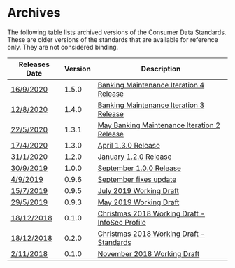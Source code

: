 # Archives

The following table lists archived versions of the Consumer Data Standards.  These are older versions of the standards that are available for reference only.  They are not considered binding.

|Releases Date|Version|Description|
|-------------|-------|-----------|
|<a href='./archive/standards-1.5.0/docs/'>16/9/2020</a>|1.5.0|<a href='./archive/standards-1.5.0/docs/'>Banking Maintenance Iteration 4 Release</a>
|<a href='./archive/standards-1.4.0/docs/'>12/8/2020</a>|1.4.0|<a href='./archive/standards-1.4.0/docs/'>Banking Maintenance Iteration 3 Release</a>
|<a href='./archive/standards-1.3.1/docs/'>22/5/2020</a>|1.3.1|<a href='./archive/standards-1.3.1/docs/'>May Banking Maintenance Iteration 2 Release</a>|
|<a href='./archive/standards-1.3.0/docs/'>17/4/2020</a>|1.3.0|<a href='./archive/standards-1.3.0/docs/'>April 1.3.0 Release</a>|
|<a href='./archive/standards-1.2.0/docs/'>31/1/2020</a>|1.2.0|<a href='./archive/standards-1.2.0/docs/'>January 1.2.0 Release</a>|
|<a href='./archive/standards-1.0.0/docs/'>30/9/2019</a>|1.0.0|<a href='./archive/standards-1.0.0/docs/'>September 1.0.0 Release</a>|
|<a href='./archive/standards-0.9.6/docs/'>4/9/2019</a>|0.9.6|<a href='./archive/standards-0.9.6/docs/'>September fixes update</a>|
|<a href='./archive/standards-0.9.5/docs/'>15/7/2019</a>|0.9.5|<a href='./archive/standards-0.9.5/docs/'>July 2019 Working Draft</a>|
|<a href='./archive/standards-0.9.3/docs/'>29/5/2019</a>|0.9.3|<a href='./archive/standards-0.9.3/docs/'>May 2019 Working Draft</a>|
|<a href='./archive/infosec-0.1/docs/'>18/12/2018</a>|0.1.0|<a href='./archive/infosec-0.1/docs/'>Christmas 2018 Working Draft - InfoSec Profile</a>|
|<a href='./archive/standards-0.20/docs/'>18/12/2018</a>|0.2.0|<a href='./archive/standards-0.20/docs/'>Christmas 2018 Working Draft - Standards</a>|
|<a href='./archive/standards-0.1/docs/'>2/11/2018</a>|0.1.0|<a href='./archive/standards-0.1/docs/'>November 2018 Working Draft</a>|
